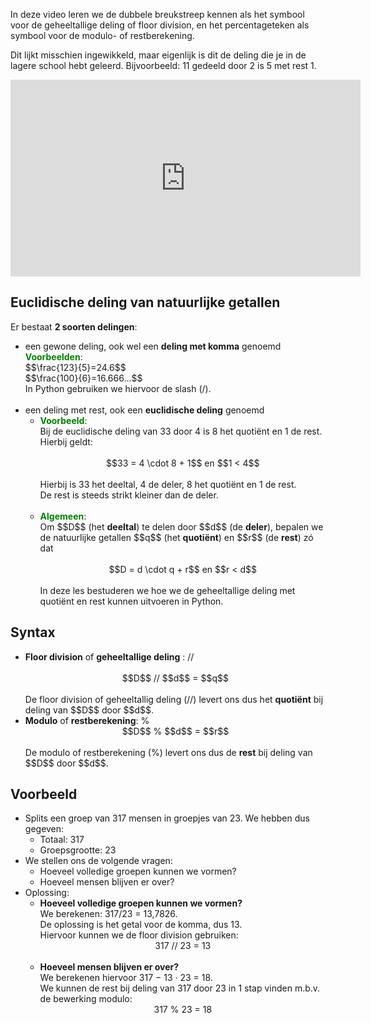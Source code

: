 In deze video leren we de dubbele breukstreep kennen als het symbool voor de geheeltallige deling of floor division, en het percentageteken als symbool voor de modulo- of restberekening.<br>

Dit lijkt misschien ingewikkeld, maar eigenlijk is dit de deling die je in de lagere school hebt geleerd. Bijvoorbeeld: 11 gedeeld door 2 is 5 met rest 1.

<div align="center">
  <iframe width="560" height="315" src="https://www.youtube.com/embed/wf8hx2QRitg" title="YouTube video player" frameborder="0" allow="accelerometer; autoplay; clipboard-write; encrypted-media; gyroscope; picture-in-picture; web-share" allowfullscreen></iframe>
</div>

## Euclidische deling van natuurlijke getallen
Er bestaat <b>2 soorten delingen</b>:
<ul>
  <li>een gewone deling, ook wel een <b>deling met komma</b> genoemd<br>
    <b style="color:green;">Voorbeelden</b>:<br>
    $$\frac{123}{5}=24.6$$<br>
    $$\frac{100}{6}=16.666...$$<br>
    In Python gebruiken we hiervoor de slash (/).
  </li><br>
  <li>een deling met rest, ook een <b>euclidische deling</b> genoemd<br>
    <ul>
      <li><b style="color:green;">Voorbeeld</b>:<br>
        Bij de euclidische deling van 33 door 4 is 8 het quotiënt en 1 de rest. Hierbij geldt:<br><br>
        <div align="center">
          $$33 = 4 \cdot 8 + 1$$ en $$1 < 4$$
        </div>
        <br>
        Hierbij is 33 het deeltal, 4 de deler, 8 het quotiënt en 1 de rest.<br>
        De rest is steeds strikt kleiner dan de deler.
      </li>
      <br>
      <li><b style="color:green;">Algemeen</b>:<br>
        Om $$D$$ (het <b>deeltal</b>) te delen door $$d$$ (de <b>deler</b>), bepalen we de natuurlijke getallen $$q$$ (het <b>quotiënt</b>) en $$r$$ (de <b>rest</b>) zó dat<br><br>
        <div align="center">
          $$D = d \cdot q + r$$ en $$r < d$$
        </div>
      </li>
      <br>
      In deze les bestuderen we hoe we de geheeltallige deling met quotiënt en rest kunnen uitvoeren in Python.
    </ul>
  </li>
</ul>

## Syntax
<ul>
  <li><b>Floor division</b> of <b>geheeltallige deling</b> : // <br><br>
    <div align="center">
      $$D$$ // $$d$$ = $$q$$
    </div>
    <br>
    De floor division of geheeltallig deling (//) levert ons dus het <b>quotiënt</b> bij deling van $$D$$ door $$d$$.
  </li>
  <li><b>Modulo</b> of <b>restberekening</b>: %
    <div align="center">
      $$D$$ % $$d$$ = $$r$$
    </div>
    <br>
    De modulo of restberekening (%) levert ons dus de <b>rest</b> bij deling van $$D$$ door $$d$$.
  </li>
</ul>

## Voorbeeld
<ul>
  <li>Splits een groep van 317 mensen in groepjes van 23. We hebben dus gegeven:
    <ul>
      <li>Totaal: 317</li>
      <li>Groepsgrootte: 23</li>
    </ul>
  </li>
  <li>We stellen ons de volgende vragen:
    <ul>
      <li>Hoeveel volledige groepen kunnen we vormen?</li>
      <li>Hoeveel mensen blijven er over?</li>
    </ul>
  </li>
  <li>Oplossing:
    <ul>
      <li><b>Hoeveel volledige groepen kunnen we vormen?</b><br>
        We berekenen: 317/23 = 13,7826.<br>
        De oplossing is het getal voor de komma, dus 13.<br>
        Hiervoor kunnen we de floor division gebruiken:<br>
        <div align = "center">
          317 // 23 = 13
        </div>
        <br>
      </li>
      <li><b>Hoeveel mensen blijven er over?</b><br>
        We berekenen hiervoor 317 − 13 · 23 = 18.<br>
        We kunnen de rest bij deling van 317 door 23 in 1 stap vinden m.b.v. de bewerking modulo:<br>
        <div align = "center">
          317 % 23 = 18
        </div>
      </li>
    </ul>
  </li>
</ul>
